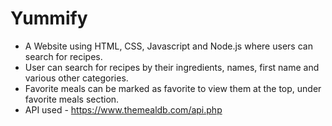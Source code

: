 # Yummify
* A Website using HTML, CSS, Javascript and Node.js where users can search for recipes.
* User can search for recipes by their ingredients, names, first name and various other categories. 
* Favorite meals can be marked as favorite to view them at the top, under favorite meals section.
* API used - https://www.themealdb.com/api.php
